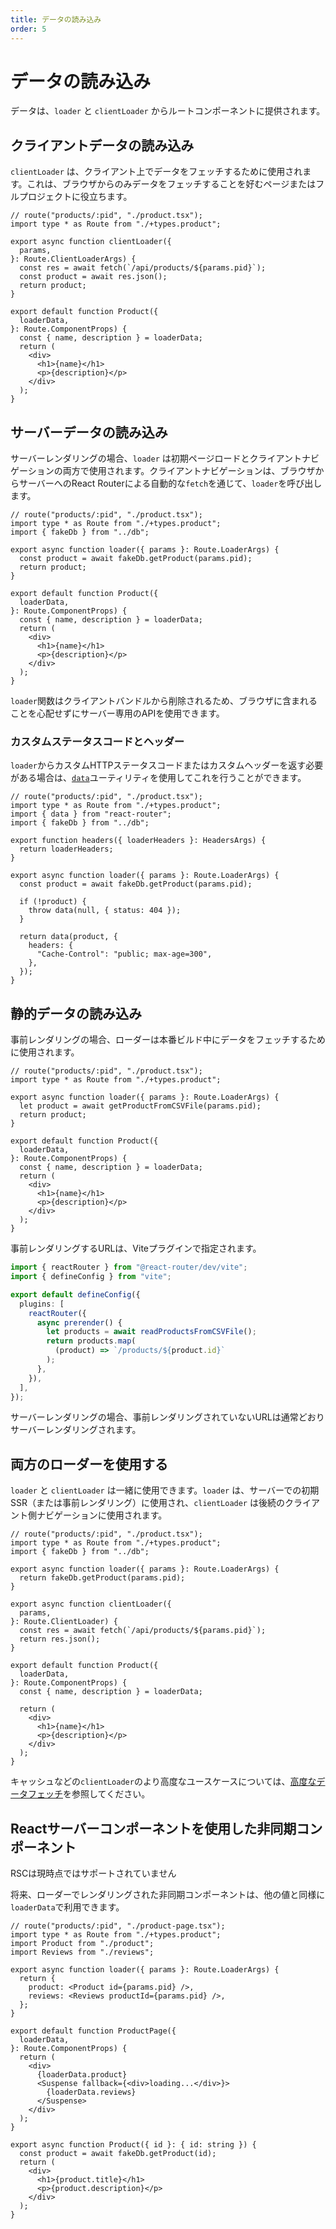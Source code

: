 ```yaml
---
title: データの読み込み
order: 5
---
```


# データの読み込み

データは、`loader` と `clientLoader` からルートコンポーネントに提供されます。

## クライアントデータの読み込み

`clientLoader` は、クライアント上でデータをフェッチするために使用されます。これは、ブラウザからのみデータをフェッチすることを好むページまたはフルプロジェクトに役立ちます。

```tsx filename=app/product.tsx
// route("products/:pid", "./product.tsx");
import type * as Route from "./+types.product";

export async function clientLoader({
  params,
}: Route.ClientLoaderArgs) {
  const res = await fetch(`/api/products/${params.pid}`);
  const product = await res.json();
  return product;
}

export default function Product({
  loaderData,
}: Route.ComponentProps) {
  const { name, description } = loaderData;
  return (
    <div>
      <h1>{name}</h1>
      <p>{description}</p>
    </div>
  );
}
```

## サーバーデータの読み込み

サーバーレンダリングの場合、`loader` は初期ページロードとクライアントナビゲーションの両方で使用されます。クライアントナビゲーションは、ブラウザからサーバーへのReact Routerによる自動的な`fetch`を通じて、`loader`を呼び出します。

```tsx filename=app/product.tsx
// route("products/:pid", "./product.tsx");
import type * as Route from "./+types.product";
import { fakeDb } from "../db";

export async function loader({ params }: Route.LoaderArgs) {
  const product = await fakeDb.getProduct(params.pid);
  return product;
}

export default function Product({
  loaderData,
}: Route.ComponentProps) {
  const { name, description } = loaderData;
  return (
    <div>
      <h1>{name}</h1>
      <p>{description}</p>
    </div>
  );
}
```

`loader`関数はクライアントバンドルから削除されるため、ブラウザに含まれることを心配せずにサーバー専用のAPIを使用できます。

### カスタムステータスコードとヘッダー

`loader`からカスタムHTTPステータスコードまたはカスタムヘッダーを返す必要がある場合は、[`data`][data]ユーティリティを使用してこれを行うことができます。

```tsx filename=app/product.tsx lines=[3,6-8,14,17-21]
// route("products/:pid", "./product.tsx");
import type * as Route from "./+types.product";
import { data } from "react-router";
import { fakeDb } from "../db";

export function headers({ loaderHeaders }: HeadersArgs) {
  return loaderHeaders;
}

export async function loader({ params }: Route.LoaderArgs) {
  const product = await fakeDb.getProduct(params.pid);

  if (!product) {
    throw data(null, { status: 404 });
  }

  return data(product, {
    headers: {
      "Cache-Control": "public; max-age=300",
    },
  });
}
```

## 静的データの読み込み

事前レンダリングの場合、ローダーは本番ビルド中にデータをフェッチするために使用されます。

```tsx filename=app/product.tsx
// route("products/:pid", "./product.tsx");
import type * as Route from "./+types.product";

export async function loader({ params }: Route.LoaderArgs) {
  let product = await getProductFromCSVFile(params.pid);
  return product;
}

export default function Product({
  loaderData,
}: Route.ComponentProps) {
  const { name, description } = loaderData;
  return (
    <div>
      <h1>{name}</h1>
      <p>{description}</p>
    </div>
  );
}
```

事前レンダリングするURLは、Viteプラグインで指定されます。

```ts filename=vite.config.ts
import { reactRouter } from "@react-router/dev/vite";
import { defineConfig } from "vite";

export default defineConfig({
  plugins: [
    reactRouter({
      async prerender() {
        let products = await readProductsFromCSVFile();
        return products.map(
          (product) => `/products/${product.id}`
        );
      },
    }),
  ],
});
```

サーバーレンダリングの場合、事前レンダリングされていないURLは通常どおりサーバーレンダリングされます。

## 両方のローダーを使用する

`loader` と `clientLoader` は一緒に使用できます。`loader` は、サーバーでの初期SSR（または事前レンダリング）に使用され、`clientLoader` は後続のクライアント側ナビゲーションに使用されます。

```tsx filename=app/product.tsx
// route("products/:pid", "./product.tsx");
import type * as Route from "./+types.product";
import { fakeDb } from "../db";

export async function loader({ params }: Route.LoaderArgs) {
  return fakeDb.getProduct(params.pid);
}

export async function clientLoader({
  params,
}: Route.ClientLoader) {
  const res = await fetch(`/api/products/${params.pid}`);
  return res.json();
}

export default function Product({
  loaderData,
}: Route.ComponentProps) {
  const { name, description } = loaderData;

  return (
    <div>
      <h1>{name}</h1>
      <p>{description}</p>
    </div>
  );
}
```

キャッシュなどの`clientLoader`のより高度なユースケースについては、[高度なデータフェッチ][advanced_data_fetching]を参照してください。

## Reactサーバーコンポーネントを使用した非同期コンポーネント

<docs-warning>RSCは現時点ではサポートされていません</docs-warning>

将来、ローダーでレンダリングされた非同期コンポーネントは、他の値と同様に`loaderData`で利用できます。

```tsx filename=app/product-page.tsx
// route("products/:pid", "./product-page.tsx");
import type * as Route from "./+types.product";
import Product from "./product";
import Reviews from "./reviews";

export async function loader({ params }: Route.LoaderArgs) {
  return {
    product: <Product id={params.pid} />,
    reviews: <Reviews productId={params.pid} />,
  };
}

export default function ProductPage({
  loaderData,
}: Route.ComponentProps) {
  return (
    <div>
      {loaderData.product}
      <Suspense fallback={<div>loading...</div>}>
        {loaderData.reviews}
      </Suspense>
    </div>
  );
}
```

```tsx filename=app/product.tsx
export async function Product({ id }: { id: string }) {
  const product = await fakeDb.getProduct(id);
  return (
    <div>
      <h1>{product.title}</h1>
      <p>{product.description}</p>
    </div>
  );
}
```

[advanced_data_fetching]: ../tutorials/advanced-data-fetching
[data]: ../../api/react-router/data



